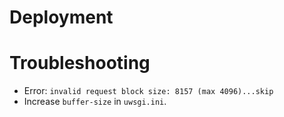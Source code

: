 # Deployment

# Troubleshooting

- Error: `invalid request block size: 8157 (max 4096)...skip`
- Increase `buffer-size` in `uwsgi.ini`.
